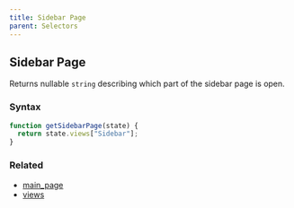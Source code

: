 ```yaml
---
title: Sidebar Page
parent: Selectors
---
```


## Sidebar Page

Returns nullable `string` describing which part of the sidebar page is open.

### Syntax

```js
function getSidebarPage(state) {
  return state.views["Sidebar"];
}
```

### Related

- [main_page](./main_page.md)
- [views](./views.md)
